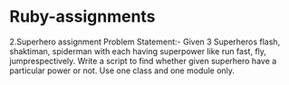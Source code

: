 # Ruby-assignments
2.Superhero assignment
  Problem Statement:-
  Given 3 Superheros flash, shaktiman, spiderman with each having superpower like run fast, fly, jumprespectively. 
  Write a script to find whether given superhero have a particular power or not. Use one class and one module only.
